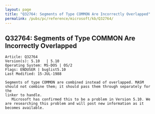 ```yaml
---
layout: page
title: "Q32764: Segments of Type COMMON Are Incorrectly Overlapped"
permalink: /pubs/pc/reference/microsoft/kb/Q32764/
---
```


## Q32764: Segments of Type COMMON Are Incorrectly Overlapped

	Article: Q32764
	Version(s): 5.10   | 5.10
	Operating System: MS-DOS | OS/2
	Flags: ENDUSER | buglist5.10
	Last Modified: 15-JUL-1988
	
	Segments of type COMMON are combined instead of overlapped. MASM
	should not combine them; it should pass them through separately for the
	linker to handle.
	   Microsoft has confirmed this to be a problem in Version 5.10. We
	are researching this problem and will post new information as it
	becomes available.
